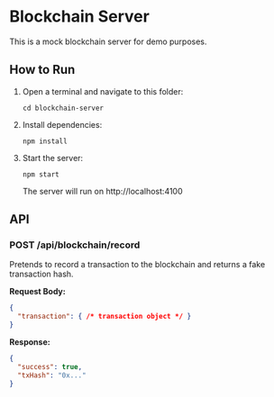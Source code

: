 # Blockchain Server

This is a mock blockchain server for demo purposes.

## How to Run

1. Open a terminal and navigate to this folder:
   ```
   cd blockchain-server
   ```
2. Install dependencies:
   ```
   npm install
   ```
3. Start the server:
   ```
   npm start
   ```
   The server will run on http://localhost:4100

## API

### POST /api/blockchain/record
Pretends to record a transaction to the blockchain and returns a fake transaction hash.

**Request Body:**
```json
{
  "transaction": { /* transaction object */ }
}
```

**Response:**
```json
{
  "success": true,
  "txHash": "0x..."
}
``` 